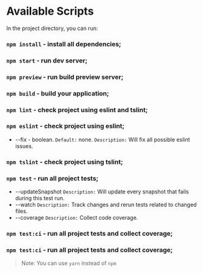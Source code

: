 # Available Scripts

In the project directory, you can run:

### `npm install` - install all dependencies;

### `npm start` - run dev server;

### `npm preview` - run build preview server;

### `npm build` - build your application;

### `npm lint` - check project using eslint and tslint;

### `npm eslint` - check project using eslint;

- --fix - boolean.
  `Default:` none.
  `Description:` Will fix all possible eslint issues.

### `npm tslint` - check project using tslint;

### `npm test` - run all project tests;

- --updateSnapshot
  `Description:` Will update every snapshot that fails during this test run.
- --watch
  `Description:` Track changes and rerun tests related to changed files.
- --coverage
  `Description:` Collect code coverage.

### `npm test:ci` - run all project tests and collect coverage;

### `npm test:ci` - run all project tests and collect coverage;

> Note: You can use `yarn` instead of `npm`
